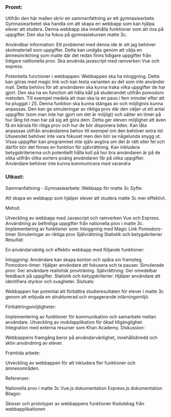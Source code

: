 ### Promt:  
Utifrån den här mallen skriv en sammanfattning av ett gymnasiearbete. Gymnasiearbetet ska handla om att skapa en webbapp som kan hjälpa elever att studera. Denna webbapp ska innehålla funktioner som att öva på uppgifter. Den ska ha fokus på gymnasiekursen matte 3c. 

Användbar information:
Ett problemet med denna ide är att jag behöver skolmateriall som uppgifter. Detta kan undgås genom att välja en ämnesinriktning som matte där det redan finns tidigare uppgifter från tidigare nattionella prov.
Ska använda javascript med ramverken Vue och express. 

Potentiella functioner i webbappen:
Webbappen ska ha inloggning. Detta kan göras med magic link och kan testa varianten av det som inte använder mail. Detta behövs för att användaren ska kunna traka vilka uppgifter de har gjort.
Den ska ha en function att hålla kåll på studerandet utifrån pomodoro metoden. Till exempel medela att man ska ta en paus i fem minuter efter att ha pluggat i 25. Denna funktion ska kunna stängas av och möjligtvis kunna anpassas.
Den kan ge simuleringar av riktiga prov där den väljer ut ett antal uppgifter (som man inte har gjort om det är möjligt) och sätter en timer på hur lång tid man har på sig att göra dem. Detta ger eleven möjlighet att även få en känsla för ritiga prov och hur de bör disponera tiden. Kan låta anpassas utifrån användarens behov till exempel om den behöver extra tid.
Utseendet behöver inte vara fokuset men den bör se någelunda snygg ut.
Vissa uppgifter kan programmet inte själv avgöra om det är rätt eller fel och därför bör det finnas en funktion för självrättning.
Kan inkludera betygskriterierna och potentiellt hålla koll på hur bra användaren är på de olika utifrån olika sorters poäng användaren får på olika uppgifter.
Användare behöver inte kunna kommunicera med varandra

### Utkast:  
Sammanfattning - Gymnasiearbete: Webbapp för matte 3c
Syfte:

Att skapa en webbapp som hjälper elever att studera matte 3c mer effektivt.

Metod:

Utveckling av webbapp med Javascript och ramverken Vue och Express.
Användning av befintliga uppgifter från nationella prov i matte 3c.
Implementering av funktioner som:
Inloggning med Magic Link
Pomodoro-timer
Simuleringar av riktiga prov
Självrättning
Statistik och betygskriterier
Resultat:

En användarvänlig och effektiv webbapp med följande funktioner:

Inloggning: Användare kan skapa konton och spåra sin framsteg.
Pomodoro-timer: Hjälper användare att fokusera och ta pauser.
Simulerade prov: Ger användare realistisk provträning.
Självrättning: Ger omedelbar feedback på uppgifter.
Statistik och betygskriterier: Hjälper användare att identifiera styrkor och svagheter.
Slutsats:

Webbappen har potential att förbättra studieresultaten för elever i matte 3c genom att erbjuda en strukturerad och engagerande inlärningsmiljö.

Förbättringsmöjligheter:

Implementering av funktioner för kommunikation och samarbete mellan användare.
Utveckling av mobilapplikation för ökad tillgänglighet.
Integration med externa resurser som Khan Academy.
Diskussion:

Webbappens framgång beror på användarvänlighet, innehållsbredd och aktiv användning av elever.

Framtida arbete:

Utveckling av webbappen för att inkludera fler funktioner och ämnesområden.

Referenser:

Nationella prov i matte 3c
Vue.js dokumentation
Express.js dokumentation
Bilagor:

Skisser och prototyper av webbappens funktioner
Kodutdrag från webbapplikationen
